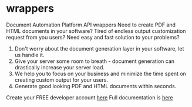 wrappers
========

Document Automation Platform API wrappers
Need to create PDF and HTML documents in your software? Tired of endless output customization request from you users? Need easy and fast solution to your problems?

1. Don't worry about the document generation layer in your software, let us handle it.
2. Give your server some room to breath - document generation can drastically increase your server load.
3. We help you to focus on your business and minimize the time spent on creating custom output for your users.
4. Generate good looking PDF and HTML documents within seconds.

Create your FREE developer account [here](http://actualreports.com/developer)
Full documentation is [here](http://actualreports.com/api)
